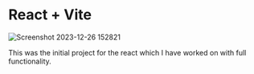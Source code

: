 # React + Vite


![Screenshot 2023-12-26 152821](https://github.com/shubhamrpgupta/reactWebpage/assets/144988807/fc7d6fb8-64ba-41e3-89db-3f8ea0da1a16)

This was the initial project for the react  which I have worked on with full functionality.
